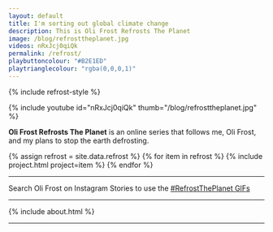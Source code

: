 ```yaml
---
layout: default
title: I'm sorting out global climate change
description: This is Oli Frost Refrosts The Planet
image: /blog/refrosttheplanet.jpg
videos: nRxJcj0qiQk
permalink: /refrost/
playbuttoncolour: "#B2E1ED"
playtrianglecolour: "rgba(0,0,0,1)"
---
```


{% include refrost-style %}

{% include youtube id="nRxJcj0qiQk" thumb="/blog/refrosttheplanet.jpg" %}

**Oli Frost Refrosts The Planet** is an online series that follows me, Oli Frost, and my plans to stop the earth defrosting.


<div class="posts" markdown="0">
{% assign refrost = site.data.refrost %}
{% for item in refrost %}
    {% include project.html project=item %}
{% endfor %}
</div>

---

Search Oli Frost on Instagram Stories to use the [#RefrostThePlanet GIFs](/gifs)

---

{% include about.html %}

---
